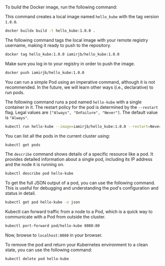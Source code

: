 To build the Docker image, run the following command:

This command creates a local image named `hello_kube` with the tag version `1.0.0`.

```sh
docker buildx build -t hello_kube:1.0.0 .
```

The following command tags the local image with your remote registry username, making it ready to push to the repository. 

```sh
docker tag hello_kube:1.0.0 iamirjb/hello_kube:1.0.0
```

Make sure you log in to your registry in order to push the image.

```sh
docker push iamirjb/hello_kube:1.0.0
```


You can run a simple Pod using an imperative command, although it is not recommended. In the future, we will learn other ways (i.e., declarative) to run pods.

The following command runs a pod named `hello-kube` with a single container in it. The restart policy for the pod is determined by the `--restart` flag. Legal values are `["Always", "OnFailure", "Never"]`. The default value is `"Always"`.

```sh
kubectl run hello-kube --image=iamirjb/hello_kube:1.0.0 --restart=Never
```

You can list all the pods in the current cluster using:

```sh
kubectl get pods
```

The `describe` command shows details of a specific resource like a pod. It provides detailed information about a single pod, including its IP address and the node it is running on.

```sh
kubectl describe pod hello-kube
```

To get the full JSON output of a pod, you can use the following command. This is useful for debugging and understanding the pod's configuration and status in detail.

```sh
kubectl get pod hello-kube -o json
```

Kubectl can forward traffic from a node to a Pod, which is a quick way to communicate with a Pod from outside the cluster.

```sh
kubectl port-forward pod/hello-kube 8080:80
```

Now, browse to `localhost:8080` in your browser.

To remove the pod and return your Kubernetes environment to a clean state, you can use the following command:

```sh
kubectl delete pod hello-kube
```
